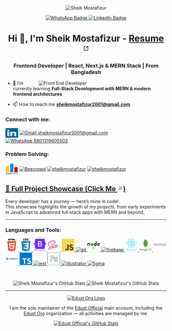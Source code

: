 <p align="center"><img src="https://avatars.githubusercontent.com/u/106415501?v=4" alt="Sheik Mostafizur" width="150"></p>

<p id="badges" align="center">
  <a href="https://wa.me/8801319805503?text=sheik-mostafizurr">
    <img src="https://img.shields.io/badge/WhatsApp-25D366?style=for-the-badge&logo=whatsapp&logoColor=white"
      alt="WhatsApp Badge" width="200" />
  </a>
  <a href="https://www.linkedin.com/in/sheik-mostafizur">
    <img src="https://img.shields.io/badge/LinkedIn-blue?style=for-the-badge&logo=linkedin&logoColor=white"
      alt="LinkedIn Badge" width="160" />
  </a>
</p>

<h1 align="center">Hi 👋, I'm Sheik Mostafizur - <a href="https://drive.google.com/file/d/1xE-SLafe0y3br8w6X22hci9RrhRpQYuA/view">Resume <img style="background:#fff; padding:6px; border-radius:6px;" src="./icons/link-opener.png" alt="github" title="GitHub Repo" height="16" /></a></h1>

<h3 align="center">Frontend Developer | React, Next.js & MERN Stack | From Bangladesh</h3>

<img src="https://i.postimg.cc/NMPK00Kq/front-end-man.png" alt="Front End Developer" align="right" width="400" />

- 🌱 I’m currently learning **Full‑Stack Development with MERN & modern frontend architectures**

- 📫 How to reach me **sheikmostafizur2001@gmail.com**

<h3 align="left">Connect with me:</h3>
<p align="left">
  <a href="https://linkedin.com/in/sheik-mostafizur" target="blank"><img align="center"
      src="./icons/linkedin.png"
      alt="Linkedin @sheik-mostafizur" height="30" width="40" /></a>
  <a href="mailto:sheikmostafizur2001@gmail.com" target="blank"><img align="center"
      src="https://upload.wikimedia.org/wikipedia/commons/thumb/7/7e/Gmail_icon_%282020%29.svg/2560px-Gmail_icon_%282020%29.svg.png"
      alt="Gmail sheikmostafizur2001@gmail.com" height="30" width="auto" /></a>
  <a href="https://wa.me/8801319805503?text=sheik-mostafizur" target="blank"><img align="center"
      src="https://upload.wikimedia.org/wikipedia/commons/thumb/6/6b/WhatsApp.svg/512px-WhatsApp.svg.png?20220228223904"
      alt="WhatsApp 8801319805503" height="40" width="40" /></a>
</p>

<h3 align="left">Problem Solving:</h3>
<p align="left">
  <a href="https://codeforces.com/profile/sheikmostafizur" target="blank"><img align="center"
      src="./icons/codeforces.png"
      alt="Beecrowd" height="40" width="40" /></a>
  <a href="https://www.beecrowd.com.br/judge/en/profile/816393" target="blank"><img align="center"
      src="https://repository-images.githubusercontent.com/452657937/1132479a-b4e2-476a-93c6-dc0fcabab6d6"
      alt="Beecrowd" height="40" width="40" /></a>
  <a href="https://www.hackerrank.com/sheikmostafizur" target="blank"><img align="center"
      src="https://raw.githubusercontent.com/rahuldkjain/github-profile-readme-generator/master/src/images/icons/Social/hackerrank.svg"
      alt="sheikmostafizur" height="30" width="40" /></a>
  <a href="https://www.leetcode.com/sheikmostafizur" target="blank"><img align="center"
      src="https://raw.githubusercontent.com/rahuldkjain/github-profile-readme-generator/master/src/images/icons/Social/leet-code.svg"
      alt="sheikmostafizur" height="30" width="40" /></a>
</p>

## [🚀 Full Project Showcase (Click Me <img style="background:#fff; padding:4px; border-radius:4px;" src="./icons/link-opener.png" alt="demo" title="Open on GitHub.dev" height="10" />)](https://github.com/sheik-mostafizur/sheik-mostafizur/blob/main/PROJECTS.md)

Every developer has a journey — here’s mine in code!  
This showcase highlights the growth of my projects, from early experiments in JavaScript to advanced full‑stack apps with MERN and beyond.

---

<h3 align="left">Languages and Tools:</h3>
<p align="left">
  <a href="https://www.w3.org/html/" target="_blank" rel="noreferrer"> <img
      src="https://raw.githubusercontent.com/devicons/devicon/master/icons/html5/html5-original-wordmark.svg"
      alt="html5" width="40" height="40" /> </a>
  <a href="https://www.w3schools.com/css/" target="_blank" rel="noreferrer"> <img
      src="https://raw.githubusercontent.com/devicons/devicon/master/icons/css3/css3-original-wordmark.svg" alt="css3"
      width="40" height="40" /> </a>
  <a href="https://getbootstrap.com" target="_blank" rel="noreferrer"> <img
      src="https://raw.githubusercontent.com/devicons/devicon/master/icons/bootstrap/bootstrap-plain-wordmark.svg"
      alt="bootstrap" width="40" height="40" /> </a>
  <a href="https://sass-lang.com" target="_blank" rel="noreferrer"> <img
      src="https://raw.githubusercontent.com/devicons/devicon/master/icons/sass/sass-original.svg" alt="sass" width="40"
      height="40" /> </a>
  <a href="https://developer.mozilla.org/en-US/docs/Web/JavaScript" target="_blank" rel="noreferrer"> <img
      src="https://raw.githubusercontent.com/devicons/devicon/master/icons/javascript/javascript-original.svg"
      alt="javascript" width="40" height="40" /> </a>
  <a href="https://git-scm.com/" target="_blank" rel="noreferrer"> <img
      src="https://www.vectorlogo.zone/logos/git-scm/git-scm-icon.svg" alt="git" width="40" height="40" /> </a>
  <a href="https://nodejs.org" target="_blank" rel="noreferrer"> <img
      src="https://raw.githubusercontent.com/devicons/devicon/master/icons/nodejs/nodejs-original-wordmark.svg"
      alt="nodejs" width="40" height="40" /> </a> <a href="https://firebase.google.com/" target="_blank"
    rel="noreferrer"> <img src="https://www.vectorlogo.zone/logos/firebase/firebase-icon.svg" alt="firebase" width="40"
      height="40" /> </a>
  <a href="https://reactjs.org/" target="_blank" rel="noreferrer"> <img
      src="https://raw.githubusercontent.com/devicons/devicon/master/icons/react/react-original-wordmark.svg"
      alt="react" width="40" height="40" /> </a>
  <a href="https://www.mongodb.com/" target="_blank" rel="noreferrer"> <img
      src="https://raw.githubusercontent.com/devicons/devicon/master/icons/mongodb/mongodb-original-wordmark.svg"
      alt="mongodb" width="40" height="40" /> </a>
  <a href="https://expressjs.com" target="_blank" rel="noreferrer"> <img
      src="https://raw.githubusercontent.com/devicons/devicon/master/icons/express/express-original-wordmark.svg"
      alt="express" width="40" height="40" /> </a>
  <a href="https://webpack.js.org" target="_blank" rel="noreferrer"> <img
      src="https://raw.githubusercontent.com/devicons/devicon/d00d0969292a6569d45b06d3f350f463a0107b0d/icons/webpack/webpack-original-wordmark.svg"
      alt="webpack" width="40" height="40" /> </a>
  <a href="https://www.typescriptlang.org/" target="_blank" rel="noreferrer"> <img
      src="https://raw.githubusercontent.com/devicons/devicon/master/icons/typescript/typescript-original.svg"
      alt="typescript" width="40" height="40" /> </a>
  <a href="https://jestjs.io" target="_blank" rel="noreferrer"> <img
      src="https://www.vectorlogo.zone/logos/jestjsio/jestjsio-icon.svg" alt="jest" width="40" height="40" /> </a>
  <a href="https://www.photoshop.com/en" target="_blank" rel="noreferrer"> <img
      src="https://raw.githubusercontent.com/devicons/devicon/master/icons/photoshop/photoshop-line.svg" alt="photoshop"
      width="40" height="40" /> </a>
  <a href="https://www.adobe.com/in/products/illustrator.html" target="_blank" rel="noreferrer"> <img
      src="https://www.vectorlogo.zone/logos/adobe_illustrator/adobe_illustrator-icon.svg" alt="illustrator" width="40"
      height="40" /> </a>
  <a href="https://www.figma.com/" target="_blank" rel="noreferrer"> <img
      src="https://www.vectorlogo.zone/logos/figma/figma-icon.svg" alt="figma" width="40" height="40" /> </a>
</p>

<br />
<!--[![Top Langs](https://github-readme-stats.vercel.app/api/top-langs/?username=sheik-mostafizur&layout)](https://github.com/sheik-mostafizur/github-readme-stats)-->

<p align="center">
    <img width="400px" alt="Sheik Mostafizur's GitHub Stats" src="https://github-readme-stats.vercel.app/api/top-langs/?username=sheik-mostafizur&layout=compact" />  
    <img width="400px" alt="Sheik Mostafizur's GitHub Stats" src="https://awesome-github-stats.azurewebsites.net/user-stats/sheik-mostafizur?cardType=github&theme=github-dark&preferLogin=false" />
</p>

---

<p align="center">
  <a href="https://github.com/edust-org" target="_blank" rel="noopener noreferrer">
    <img src="https://github.com/edust-org.png?size=180" alt="Edust Org Logo" width="80" height="80" />
  </a>
</p>

<p align="center">
  I am the sole maintainer of the 
  <a href="https://github.com/edustorg" target="_blank" rel="noopener noreferrer">Edust Official</a> main account,  
  including the <a href="https://github.com/edust-org/edust" target="_blank" rel="noopener noreferrer">Edust Org</a> organization — all activities are managed by me.
</p>

<p align="center">
    <a href="https://github.com/edustorg" target="_blank"><img width="400px" alt="Edust Official's GitHub Stats" src="https://awesome-github-stats.azurewebsites.net/user-stats/edustorg?cardType=github&theme=github&preferLogin=false" /></a>
</p>
